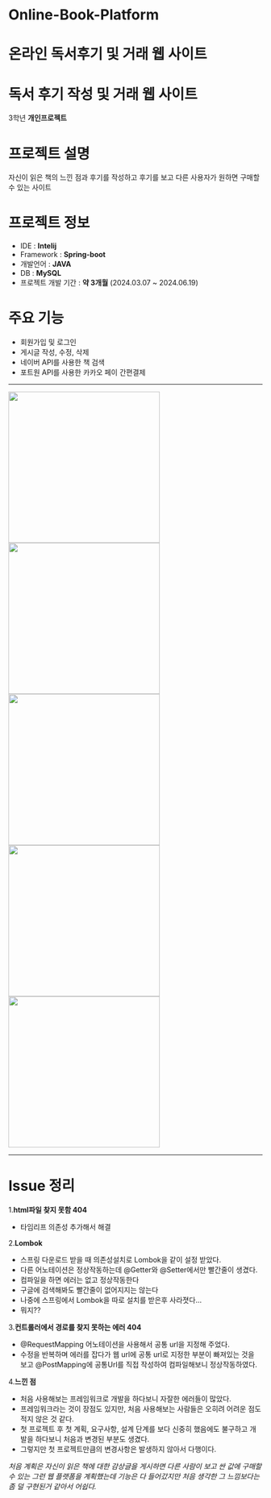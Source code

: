 # Online-Book-Platform
온라인 독서후기 및 거래 웹 사이트
=======
# 독서 후기 작성 및 거래 웹 사이트
3학년 **개인프로젝트** 


# 프로젝트 설명
자신이 읽은 책의 느낀 점과 후기를 작성하고 후기를 보고 다른 사용자가 원하면 구매할 수 있는 사이트

# 프로젝트 정보
- IDE : **Intelij**
- Framework : **Spring-boot**
- 개발언어 : **JAVA**
- DB : **MySQL**
- 프로젝트 개발 기간 : **약 3개월** (2024.03.07 ~ 2024.06.19)

# 주요 기능
- 회원가입 및 로그인
- 게시글 작성, 수정, 삭제
- 네이버 API를 사용한 책 검색
- 포트원 API를 사용한 카카오 페이 간편결제


- - - 

<img src="https://github.com/MCK-OOTS/Online-Book-Platform/assets/153693799/bbac64f7-57eb-494a-be56-598fbd958afe" width=300 height=300>
<img src="https://github.com/MCK-OOTS/Online-Book-Platform/assets/153693799/e7f0ea8c-d83f-41e8-8ccb-1154ea0911c8" width=300 height=300>
<img src="https://github.com/MCK-OOTS/Online-Book-Platform/assets/153693799/f8bb8554-0542-47ae-9fd3-95d042163ad2" width=300 height=300>

<img src="https://github.com/MCK-OOTS/Online-Book-Platform/assets/153693799/d7cebb01-1484-4268-8796-a278a56d28e9" width=300 height=300>  
<img src="https://github.com/MCK-OOTS/Online-Book-Platform/assets/153693799/84e2a7c5-35ef-4a66-bf35-e644ac86e2a1" width=300 height=300>  

- - - -

# Issue 정리

1.**html파일 찾지 못함 404**
- 타임리프 의존성 추가해서 해결
  
2.**Lombok**
- 스프링 다운로드 받을 때 의존성설치로 Lombok을 같이 설정 받았다.
- 다른 어노테이션은 정상작동하는데 @Getter와 @Setter에서만 빨간줄이 생겼다.
- 컴파일을 하면 에러는 없고 정상작동한다
- 구글에 검색해봐도 빨간줄이 없어지지는 않는다
- 나중에 스프링에서 Lombok을 따로 설치를 받은후 사라졋다...
- 뭐지??
  
3.**컨트롤러에서 경로를 찾지 못하는 에러 404**
- @RequestMapping 어노테이션을 사용해서 공통 url을 지정해 주었다.
- 수정을 반복하며 에러를 잡다가 웹 url에 공통 url로 지정한 부분이 빠져있는 것을 보고 @PostMapping에 공통Url를 직접 작성하여 컴파일해보니 정상작동하였다.
  
4.**느낀 점**
- 처음 사용해보는 프레임워크로 개발을 하다보니 자잘한 에러들이 많았다.
- 프레임워크라는 것이 장점도 있지만, 처음 사용해보는 사람들은 오히려 어려운 점도 적지 않은 것 같다.
- 첫 프로젝트 후 첫 계획, 요구사항, 설계 단계를 보다 신중히 했음에도 불구하고 개발을 하다보니 처음과 변경된 부분도 생겼다.
- 그렇지만 첫 프로젝트만큼의 변경사항은 발생하지 않아서 다행이다.

*처음 계획은 자신이 읽은 책에 대한 감상글을 게시하면 다른 사람이 보고 싼 값에 구매할 수 있는 그런 웹 플랫폼을 계획했는데 기능은 다 들어갔지만 처음 생각한 그 느낌보다는 좀 덜 구현된거 같아서 어쉽다.*
